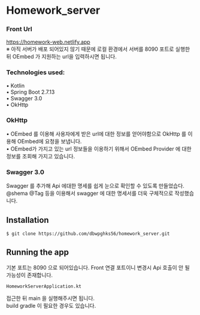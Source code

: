 # Homework_server

### Front Url
https://homework-web.netlify.app <br>
※ 아직 서버가 배포 되어있지 않기 때문에 로컬 환경에서 서버를 8090 포트로 실행한 뒤 OEmbed 가 지원하는 url을 입력하시면 됩니다.

### Technologies used:

• Kotlin  
• Spring Boot 2.7.13    
• Swagger 3.0        
• OkHttp   

### OkHttp      
• OEmbed 를 이용해 사용자에게 받은 url에 대한 정보를 얻어야함으로 OkHttp 를 이용해 OEmbed에 요청을 보냅니다.    
• OEmbed가 가지고 있는 url 정보들을 이용하기 위해서 OEmbed Provider 에 대한 정보를 조회해 가지고 있습니다.

### Swagger 3.0

Swagger 를 추가해 Api 에대한 명세를 쉽게 눈으로 확인할 수 있도록 만들었습다.     
@shema @Tag 등을 이용해서 swagger 에 대한 명세서를 더욱 구체적으로 작성했습니다.

## Installation

```bash
$ git clone https://github.com/dbwpghks56/homework_server.git
```

## Running the app
기본 포트는 8090 으로 되어있습니다. Front 연결 포트이니 변경시 Api 호출이 안 될 가능성이 존재합니다. <br>
```
HomeworkServerApplication.kt
```

접근한 뒤 main 을 실행해주시면 됩니다. <br>
build gradle 이 필요한 경우도 있습니다. <br>


